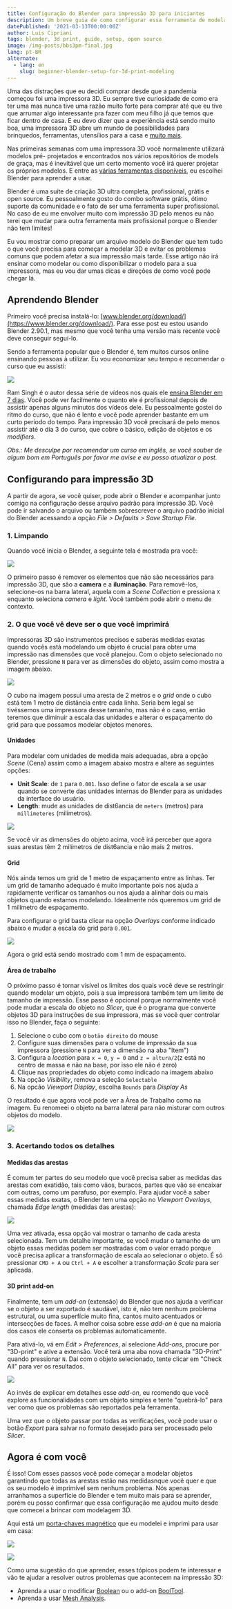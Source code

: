 ```yaml
---
title: Configuração do Blender para impressão 3D para iniciantes
description: Um breve guia de como configurar essa ferramenta de modelagem 3D para criar seus próprios objetos 3D.
datePublished: '2021-03-13T00:00:00Z'
author: Luis Cipriani
tags: blender, 3d print, guide, setup, open source
image: /img-posts/bbs3pm-final.jpg
lang: pt-BR
alternate:
  - lang: en
    slug: beginner-blender-setup-for-3d-print-modeling
---
```


Uma das distrações que eu decidi comprar desde que a pandemia começou foi uma impressora 3D. Eu sempre tive curiosidade de como era ter uma mas nunca tive uma razão muito forte para comprar até que eu tive que arrumar algo interessante pra fazer com meu filho já que temos que ficar dentro de casa. E eu devo dizer que a experiência está sendo muito boa, uma impressora 3D abre um mundo de possibilidades para brinquedos, ferramentas, utensílios para a casa e [muito mais](https://www.thingiverse.com/).

Nas primeiras semanas com uma impressora 3D você normalmente utilizará modelos pré- projetados e encontrados nos vários repositórios de models de graça, mas é inevitável que um certo momento você irá querer projetar os próprios modelos. E entre as [várias ferramentas disponíveis](https://all3dp.com/1/best-free-cad-software-2d-3d-cad-programs-design/), eu escolhei Blender para aprender a usar.

Blender é uma suíte de criação 3D ultra completa, profissional, grátis e open source. Eu pessoalmente gosto do combo software grátis, ótimo suporte da comunidade e o fato de ser uma ferramenta super profissional. No caso de eu me envolver muito com impressão 3D pelo menos eu não terei que mudar para outra ferramenta mais profissional porque o Blender não tem limites!

Eu vou mostrar como preparar um arquivo modelo do Blender que tem tudo o que você precisa para começar a modelar 3D e evitar os problemas comuns que podem afetar a sua impressão mais tarde. Esse artigo não irá ensinar como modelar ou como disponibilizar o modelo para a sua impressora, mas eu vou dar umas dicas e direções de como você pode chegar lá.

## Aprendendo Blender

Primeiro você precisa instalá-lo: [www.blender.org/download/](https://www.blender.org/download/). Para esse post eu estou usando Blender 2.90.1, mas mesmo que você tenha uma versão mais recente você deve conseguir seguí-lo.

Sendo a ferramenta popular que o Blender é, tem muitos cursos online ensinando pessoas à utilizar. Eu vou economizar seu tempo e recomendar o curso que eu assisti:

[![](/img-posts/bbs3pm-tutorial.jpg)](https://www.youtube.com/playlist?list=PLgO2ChD7acqH5S3fCO1GbAJC55NeVaCCp)

Ram Singh é o autor dessa série de vídeos nos quais ele [ensina Blender em 7 dias](https://www.youtube.com/playlist?list=PLgO2ChD7acqH5S3fCO1GbAJC55NeVaCCp). Você pode ver facilmente o quanto ele é profissional depois de assistir apenas alguns minutos dos vídeos dele. Eu pessoalmente gostei do ritmo do curso, que não é lento e você pode aprender bastante em um curto período do tempo. Para impressão 3D você precisará de pelo menos assistir até o dia 3 do curso, que cobre o básico, edição de objetos e os _modifiers_.

_Obs.: Me desculpe por recomendar um curso em inglês, se você souber de algum bom em Português por favor me avise e eu posso atualizar o post._

## Configurando para impressão 3D

A partir de agora, se você quiser, pode abrir o Blender e acompanhar junto comigo na configuração desse arquivo padrão para impressão 3D. Você pode ir salvando o arquivo ou também sobrescrever o arquivo padrão inicial do Blender acessando a opção _File > Defaults > Save Startup File_.

### 1. Limpando

Quando você inicia o Blender, a seguinte tela é mostrada pra você:

![](/img-posts/bbs3pm-blender01.jpg)

O primeiro passo é remover os elementos que não são necessários para impressão 3D, que são a **camera** e a **iluminação**. Para removê-los, selecione-os na barra lateral, aquela com a _Scene Collection_ e pressiona `X` enquanto seleciona _camera_ e _light_. Você também pode abrir o menu de contexto.

### 2. O que você vê deve ser o que você imprimirá

Impressoras 3D são instrumentos precisos e saberas medidas exatas quando vocês está modelando um objeto é crucial para obter uma impressão nas dimensões que você planejou. Com o objeto selecionado no Blender, pressione `N` para ver as dimensões do objeto, assim como mostra a imagem abaixo.

![](/img-posts/bbs3pm-dimensions-min.jpg)

O cubo na imagem possui uma aresta de 2 metros e o _grid_ onde o cubo está tem 1 metro de distância entre cada linha. Seria bem legal se tivéssemos uma impressora desse tamanho, mas não é o caso, então teremos que diminuir a escala das unidades e alterar o espaçamento do grid para que possamos modelar objetos menores.

#### Unidades

Para modelar com unidades de medida mais adequadas, abra a opção _Scene_ (Cena) assim como a imagem abaixo mostra e altere as seguintes opções:

- **Unit Scale**: de `1` para `0.001`. Isso define o fator de escala a se usar quando se converte das unidades internas do Blender para as unidades da interface do usuário.
- **Length**: mude as unidades de dist6ancia de `meters` (metros) para `millimeteres` (milímetros).

![](/img-posts/bbs3pm-scene.jpg)

Se você vir as dimensões do objeto acima, você irá perceber que agora suas arestas têm 2 milímetros de dist6ancia e não mais 2 metros.

#### Grid

Nós ainda temos um grid de 1 metro de espaçamento entre as linhas. Ter um grid de tamanho adequado é muito importante pois nos ajuda a rapidamente verificar os tamanhos ou nos ajuda a alinhar dois ou mais objetos quando estamos modelando. Idealmente nós queremos um grid de 1 milímetro de espaçamento.

Para configurar o grid basta clicar na opção _Overlays_ conforme indicado abaixo e mudar a escala do grid para `0.001`.

![](/img-posts/bbs3pm-grid.jpg)

Agora o grid está sendo mostrado com 1 mm de espaçamento.

#### Área de trabalho

O próximo passo é tornar visível os limites dos quais você deve se restringir quando modelar um objeto, pois a sua impressora também tem um limite de tamanho de impressão. Esse passo é opcional porque normalmente você pode mudar a escala do objeto no _Slicer_, que é o programa que converte objetos 3D para instruções de sua impressora, mas se você quer controlar isso no Blender, faça o seguinte:

1. Selecione o cubo com o `botão direito` do mouse
2. Configure suas dimensões para o volume de impressão da sua impressora (pressione `N` para ver a dimensão na aba "Item")
3. Configura a _location_ para `x = 0`, `y = 0` and `z = altura/2`(z está no centro de massa e não na base, por isso ele não é zero)
4. Clique nas propriedades do objeto como indicado na imagem abaixo
5. Na opção _Visibility_, remova a seleção `Selectable`
6. Na opcão _Viewport Display_, escolha `Bounds` para _Display As_

O resultado é que agora você pode ver a Àrea de Trabalho como na imagem. Eu renomeei o objeto na barra lateral para não misturar com outros objetos do modelo.

![](/img-posts/bbs3pm-workingarea.jpg)

### 3. Acertando todos os detalhes

#### Medidas das arestas

É comum ter partes do seu modelo que você precisa saber as medidas das arestas com exatidão, tais como vãos, buracos, partes que vão se encaixar com outras, como um parafuso, por exemplo. Para ajudar você a saber essas medidas exatas, o Blender tem uma opção no _Viewport Overlays_, chamada _Edge length_ (medidas das arestas):

![](/img-posts/bbs3pm-measurement.jpg)

Uma vez ativada, essa opção vai mostrar o tamanho de cada aresta selecionada. Tem um detalhe importante, se você mudar o tamanho de um objeto essas medidas podem ser mostradas com o valor errado porque você precisa aplicar a transformação de escala ao selecionar o objeto. É só pressionar `CMD + A` ou `Ctrl + A` e escolher a transformação _Scale_ para ser aplicada.

#### 3D print add-on

Finalmente, tem um _add-on_ (extensão) do Blender que nos ajuda a verificar se o objeto a ser exportado é saudável, isto é, não tem nenhum problema estrutural, ou uma superfície muito fina, cantos muito acentuados or intersecções de faces. A melhor coisa sobre esse _add-on_ é que na maioria dos casos ele conserta os problemas automaticamente.

Para ativá-lo, vá em _Edit > Preferences_, aí selecione _Add-ons_, procure por "3D-print" e ative a extensão. Você terá uma aba nova chamada "3D-Print" quando pressionar `N`. Daí com o objeto selecionado, tente clicar em "Check All" para ver os resultados.

![](/img-posts/bbs3pm-addon.jpg)

Ao invés de explicar em detalhes esse _add-on_, eu rcomendo que você explore as funcionalidades com um objeto simples e tente "quebrá-lo" para ver como que os problemas são reportados pela ferramenta.

Uma vez que o objeto passar por todas as verificações, você pode usar o botão _Export_ para salvar no formato desejado para ser processado pelo _Slicer_.

## Agora é com você

É isso! Com esses passos você pode começar a modelar objetos garantindo que todas as arestas estão nas medidasnque você quer e que os seu modelo é imprimível sem nenhum problema. Nós apenas arranhamos a superfície do Blender e tem muito mais para se aprender, porém eu posso confirmar que essa configuração me ajudou muito desde que comecei a brincar com modelagem 3D.

Aqui está um [porta-chaves magnético](https://www.thingiverse.com/thing:4785703) que eu modelei e imprimi para usar em casa:

[![](/img-posts/bbs3pm-keyholderpic.png)](https://www.thingiverse.com/thing:4785703)

![](/img-posts/bbs3pm-final.jpg)

Como uma sugestão do que aprender, esses tópicos podem te interessar e vão te ajudar a resolver outros problemas que acontecem na impressão 3D:

- Aprenda a usar o modificar [Boolean](https://docs.blender.org/manual/en/latest/modeling/modifiers/generate/booleans.html) ou o add-on [BoolTool](https://docs.blender.org/manual/en/latest/addons/object/bool_tools.html).
- Aprenda a usar [Mesh Analysis](https://docs.blender.org/manual/en/latest/modeling/meshes/mesh_analysis.html).

